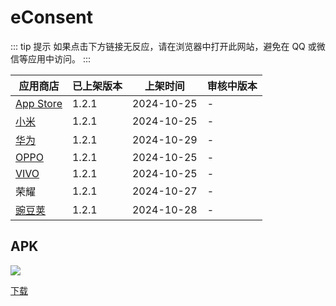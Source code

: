 # eConsent <Badge type="tip" text="1.2.1" />

::: tip 提示
如果点击下方链接无反应，请在浏览器中打开此网站，避免在 QQ 或微信等应用中访问。
:::

| 应用商店 | 已上架版本 | 上架时间 | 审核中版本 |
| --- | --- | --- | --- |
| [App Store](https://apps.apple.com/cn/app/clinflash-econsent/id6465209325) | 1.2.1 | 2024-10-25 | - |
| [小米](https://app.mi.com/details?id=com.clinflash.econsent) | 1.2.1 | 2024-10-25 | - |
| [华为](https://appgallery.huawei.com/app/C108502973) | 1.2.1 | 2024-10-29 | - |
| [OPPO](https://app.cdo.oppomobile.com/home/detail?app_id=31088119) | 1.2.1 | 2024-10-25 | - |
| [VIVO](https://h5coml.vivo.com.cn/h5coml/appdetail_h5/browser_v2/index.html?appId=3597424) | 1.2.1 | 2024-10-25 | - |
| 荣耀 | 1.2.1 | 2024-10-27 | - |
| [豌豆荚](https://www.wandoujia.com/apps/8426385) | 1.2.1 | 2024-10-28 | - |

## APK

![](https://api.qrserver.com/v1/create-qr-code/?data=https://ecoa-test.clinflash.net/dl/econsent-release.apk)

[下载](https://ecoa-test.clinflash.net/dl/econsent-release.apk)
